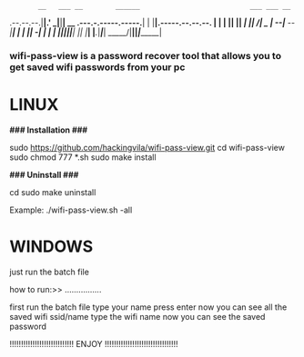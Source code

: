            __   ___ __        ______                           ___ ___ __                 
.--.--.--.|__|.'  _|__|______|   __ \.---.-.-----.-----.______|   |   |__|.-----.--.--.--.
|  |  |  ||  ||   _|  |______|    __/|  _  |__ --|__ --|______|   |   |  ||  -__|  |  |  |
|________||__||__| |__|      |___|   |___._|_____|_____|       \_____/|__||_____|________|


### wifi-pass-view is a password recover tool that allows you to get saved wifi passwords from your pc




# LINUX


**### Installation ###**

sudo https://github.com/hackingvila/wifi-pass-view.git
 cd wifi-pass-view
 sudo chmod 777 *.sh
 sudo make install

**###  Uninstall  ###**

 cd <git clone location>
 sudo make uninstall


Example: ./wifi-pass-view.sh -all

# WINDOWS

just run the batch file

how to run:>>
................

 first run the batch file
 type your name
 press enter
 now you can see all the saved wifi ssid/name
 type the wifi name now you can see the saved password



!!!!!!!!!!!!!!!!!!!!!!!!!!!!   ENJOY   !!!!!!!!!!!!!!!!!!!!!!!!!!!!!!!!
